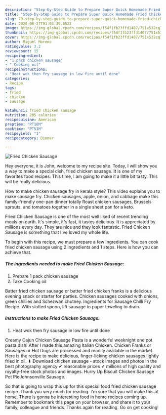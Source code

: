 ```yaml
---
description: "Step-by-Step Guide to Prepare Super Quick Homemade Fried Chicken Sausage"
title: "Step-by-Step Guide to Prepare Super Quick Homemade Fried Chicken Sausage"
slug: 79-step-by-step-guide-to-prepare-super-quick-homemade-fried-chicken-sausage
date: 2020-08-27T01:03:39.652Z
image: https://img-global.cpcdn.com/recipes/f54f1fb23ffd1407/751x532cq70/fried-chicken-sausage-recipe-main-photo.jpg
thumbnail: https://img-global.cpcdn.com/recipes/f54f1fb23ffd1407/751x532cq70/fried-chicken-sausage-recipe-main-photo.jpg
cover: https://img-global.cpcdn.com/recipes/f54f1fb23ffd1407/751x532cq70/fried-chicken-sausage-recipe-main-photo.jpg
author: Miguel Moreno
ratingvalue: 3.2
reviewcount: 15
recipeingredient:
- "1 pack chicken sausage"
- " Cooking oil"
recipeinstructions:
- "Heat wok then fry sausage in low fire until done"
categories:
- Recipe
tags:
- fried
- chicken
- sausage

katakunci: fried chicken sausage 
nutrition: 285 calories
recipecuisine: American
preptime: "PT16M"
cooktime: "PT51M"
recipeyield: "1"
recipecategory: Dinner

---
```



![Fried Chicken Sausage](https://img-global.cpcdn.com/recipes/f54f1fb23ffd1407/751x532cq70/fried-chicken-sausage-recipe-main-photo.jpg)

Hey everyone, it is John, welcome to my recipe site. Today, I will show you a way to make a special dish, fried chicken sausage. It is one of my favorites food recipes. This time, I am going to make it a little bit tasty. This will be really delicious.

How to make chicken sausage fry in kerala style? This video explains you to make sausage fry. Chicken sausages, apple, onion, and cabbage make this family-friendly one-pan dinner totally Roast chicken sausages, Brussels sprouts, and tomatoes together in a single sheet pan for a keto.

Fried Chicken Sausage is one of the most well liked of recent trending meals on earth. It's simple, it's fast, it tastes delicious. It is appreciated by millions every day. They are nice and they look fantastic. Fried Chicken Sausage is something that I've loved my whole life.


To begin with this recipe, we must prepare a few ingredients. You can cook fried chicken sausage using 2 ingredients and 1 steps. Here is how you can achieve that.

<!--inarticleads1-->

##### The ingredients needed to make Fried Chicken Sausage:

1. Prepare 1 pack chicken sausage
1. Take  Cooking oil


Batter fried chicken sausage or batter fried chicken franks is a delicious evening snack or starter for parties. Chicken sausages cooked with onions, green chillies and Schezwan chutney. Ingredients for Sausage Chilli Fry Recipe. With slotted spoon, lift sausage to paper toweling to drain. 

<!--inarticleads2-->

##### Instructions to make Fried Chicken Sausage:

1. Heat wok then fry sausage in low fire until done


Creamy Cajun Chicken Sausage Pasta is a wonderful weeknight one pot pasta dish! After I made this amazing Italian Chicken. Chicken Franks or Sausages or Hot Dogs are processed and readily available in the market. Here is the recipe to make delicious, finger-licking chicken sausages lightly fried in oil. ⬇ Download chicken sausage - stock images and photos in the best photography agency ✔ reasonable prices ✔ millions of high quality and royalty-free stock photos and images. Hurry Up Biscuit Chicken Sausage Pot PieJohnsonville Sausage. 

So that is going to wrap this up for this special food fried chicken sausage recipe. Thank you very much for reading. I'm sure that you will make this at home. There is gonna be interesting food in home recipes coming up. Remember to bookmark this page on your browser, and share it to your family, colleague and friends. Thanks again for reading. Go on get cooking!
